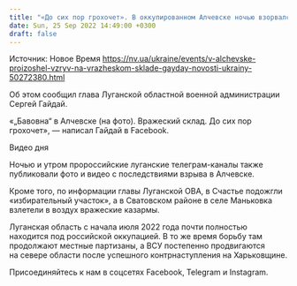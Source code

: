 ```yaml
---
title: "«До сих пор грохочет». В оккупированном Алчевске ночью взорвался вражеский склад — Гайдай"
date: Sun, 25 Sep 2022 14:49:00 +0300
draft: false
---
```

Источник: Новое Время https://nv.ua/ukraine/events/v-alchevske-proizoshel-vzryv-na-vrazheskom-sklade-gayday-novosti-ukrainy-50272380.html


Об этом сообщил глава Луганской областной военной администрации Сергей Гайдай.

«„Бавовна“ в Алчевске (на фото). Вражеский склад. До сих пор грохочет», — написал Гайдай в Facebook.

 Видео дня   

Ночью и утром пророссийские луганские телеграм-каналы также публиковали фото и видео с последствиями взрыва в Алчевске.

Кроме того, по информации главы Луганской ОВА, в Счастье подожгли «избирательный участок», а в Сватовском районе в селе Маньковка взлетели в воздух вражеские казармы.

Луганская область с начала июля 2022 года почти полностью находится под российской оккупацией. В то же время борьбу там продолжают местные партизаны, а ВСУ постепенно продвигаются на севере области после успешного контрнаступления на Харьковщине.

Присоединяйтесь к нам в соцсетях Facebook, Telegram и Instagram.

